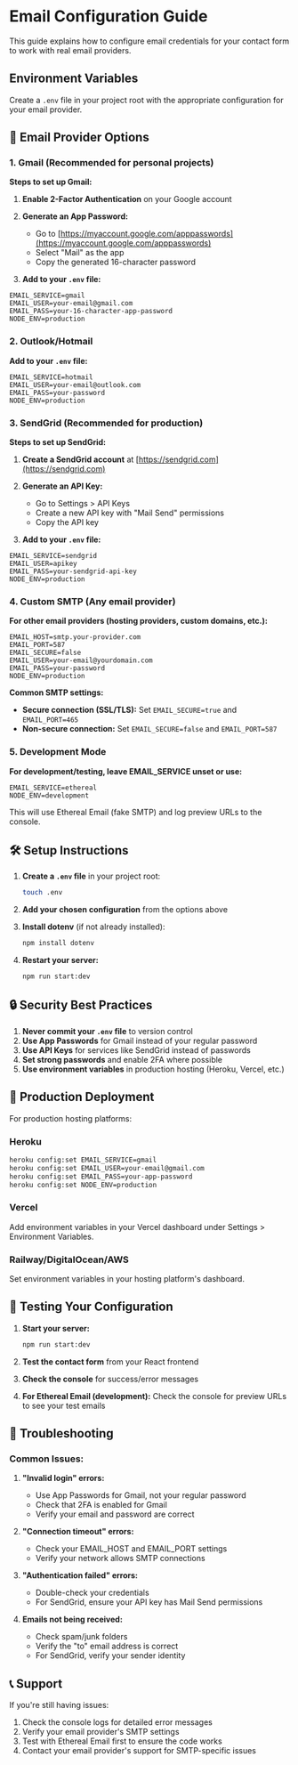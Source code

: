 # Email Configuration Guide

This guide explains how to configure email credentials for your contact form to work with real email providers.

## Environment Variables

Create a `.env` file in your project root with the appropriate configuration for your email provider.

## 📧 Email Provider Options

### 1. Gmail (Recommended for personal projects)

**Steps to set up Gmail:**

1. **Enable 2-Factor Authentication** on your Google account
2. **Generate an App Password:**
   - Go to [https://myaccount.google.com/apppasswords](https://myaccount.google.com/apppasswords)
   - Select "Mail" as the app
   - Copy the generated 16-character password

3. **Add to your `.env` file:**
```env
EMAIL_SERVICE=gmail
EMAIL_USER=your-email@gmail.com
EMAIL_PASS=your-16-character-app-password
NODE_ENV=production
```

### 2. Outlook/Hotmail

**Add to your `.env` file:**
```env
EMAIL_SERVICE=hotmail
EMAIL_USER=your-email@outlook.com
EMAIL_PASS=your-password
NODE_ENV=production
```

### 3. SendGrid (Recommended for production)

**Steps to set up SendGrid:**

1. **Create a SendGrid account** at [https://sendgrid.com](https://sendgrid.com)
2. **Generate an API Key:**
   - Go to Settings > API Keys
   - Create a new API key with "Mail Send" permissions
   - Copy the API key

3. **Add to your `.env` file:**
```env
EMAIL_SERVICE=sendgrid
EMAIL_USER=apikey
EMAIL_PASS=your-sendgrid-api-key
NODE_ENV=production
```

### 4. Custom SMTP (Any email provider)

**For other email providers (hosting providers, custom domains, etc.):**

```env
EMAIL_HOST=smtp.your-provider.com
EMAIL_PORT=587
EMAIL_SECURE=false
EMAIL_USER=your-email@yourdomain.com
EMAIL_PASS=your-password
NODE_ENV=production
```

**Common SMTP settings:**
- **Secure connection (SSL/TLS):** Set `EMAIL_SECURE=true` and `EMAIL_PORT=465`
- **Non-secure connection:** Set `EMAIL_SECURE=false` and `EMAIL_PORT=587`

### 5. Development Mode

**For development/testing, leave EMAIL_SERVICE unset or use:**
```env
EMAIL_SERVICE=ethereal
NODE_ENV=development
```

This will use Ethereal Email (fake SMTP) and log preview URLs to the console.

## 🛠️ Setup Instructions

1. **Create a `.env` file** in your project root:
   ```bash
   touch .env
   ```

2. **Add your chosen configuration** from the options above

3. **Install dotenv** (if not already installed):
   ```bash
   npm install dotenv
   ```

4. **Restart your server:**
   ```bash
   npm run start:dev
   ```

## 🔒 Security Best Practices

1. **Never commit your `.env` file** to version control
2. **Use App Passwords** for Gmail instead of your regular password
3. **Use API Keys** for services like SendGrid instead of passwords
4. **Set strong passwords** and enable 2FA where possible
5. **Use environment variables** in production hosting (Heroku, Vercel, etc.)

## 🚀 Production Deployment

For production hosting platforms:

### Heroku
```bash
heroku config:set EMAIL_SERVICE=gmail
heroku config:set EMAIL_USER=your-email@gmail.com
heroku config:set EMAIL_PASS=your-app-password
heroku config:set NODE_ENV=production
```

### Vercel
Add environment variables in your Vercel dashboard under Settings > Environment Variables.

### Railway/DigitalOcean/AWS
Set environment variables in your hosting platform's dashboard.

## 🧪 Testing Your Configuration

1. **Start your server:**
   ```bash
   npm run start:dev
   ```

2. **Test the contact form** from your React frontend

3. **Check the console** for success/error messages

4. **For Ethereal Email (development):** Check the console for preview URLs to see your test emails

## 📝 Troubleshooting

### Common Issues:

1. **"Invalid login" errors:**
   - Use App Passwords for Gmail, not your regular password
   - Check that 2FA is enabled for Gmail
   - Verify your email and password are correct

2. **"Connection timeout" errors:**
   - Check your EMAIL_HOST and EMAIL_PORT settings
   - Verify your network allows SMTP connections

3. **"Authentication failed" errors:**
   - Double-check your credentials
   - For SendGrid, ensure your API key has Mail Send permissions

4. **Emails not being received:**
   - Check spam/junk folders
   - Verify the "to" email address is correct
   - For SendGrid, verify your sender identity

## 📞 Support

If you're still having issues:
1. Check the console logs for detailed error messages
2. Verify your email provider's SMTP settings
3. Test with Ethereal Email first to ensure the code works
4. Contact your email provider's support for SMTP-specific issues

